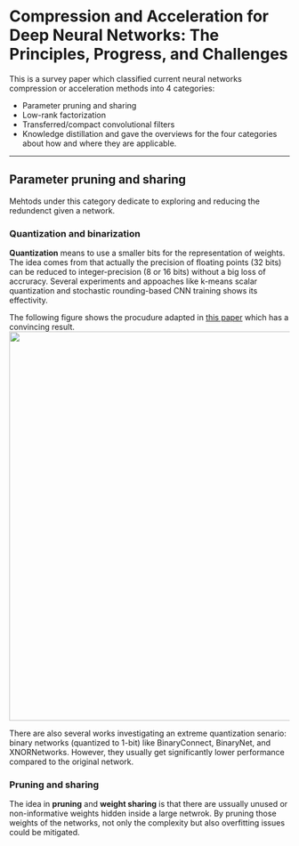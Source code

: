 # Compression and Acceleration for Deep Neural Networks: The Principles, Progress, and Challenges

This is a survey paper which classified current neural networks compression or acceleration methods into 4 categories:
- Parameter pruning and sharing
- Low-rank factorization
- Transferred/compact convolutional filters
- Knowledge distillation
and gave the overviews for the four categories about how and where they are applicable.

---

## Parameter pruning and sharing
Mehtods under this category dedicate to exploring and reducing the redundenct given a network.

### Quantization and binarization
**Quantization** means to use a smaller bits for the representation of weights.
The idea comes from that actually the precision of floating points (32 bits) can be reduced to integer-precision (8 or 16 bits)
without a big loss of accruracy. Several experiments and appoaches like k-means scalar quantization and stochastic rounding-based
CNN training shows its effectivity.

The following figure shows the procudure adapted in [this paper](https://arxiv.org/abs/1510.00149) which has a convincing result.
<img src="https://i.imgur.com/aiAZmXf.png" width=700>

There are also several works investigating an extreme quantization senario: binary networks (quantized to 1-bit)
like  BinaryConnect, BinaryNet, and XNORNetworks. However, they usually get significantly lower performance compared
to the original network.

### Pruning and sharing
The idea in **pruning** and **weight sharing** is that there are ussually unused or non-informative weights hidden inside a large netwrok.
By pruning those weights of the networks, not only the complexity but also overfitting issues could be mitigated.


